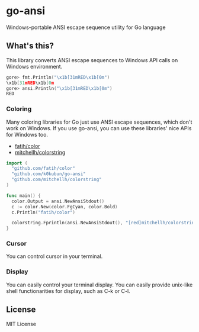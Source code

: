 # go-ansi

Windows-portable ANSI escape sequence utility for Go language

## What's this?

This library converts ANSI escape sequences to Windows API calls on Windows environment.

```go
gore> fmt.Println("\x1b[31mRED\x1b[0m")
\x1b[31mRED\x1b[0m
gore> ansi.Println("\x1b[31mRED\x1b[0m")
RED
```

### Coloring

Many coloring libraries for Go just use ANSI escape sequences, which don't work on Windows.
If you use go-ansi, you can use these libraries' nice APIs for Windows too.

- [fatih/color](https://github.com/fatih/color)
- [mitchellh/colorstring](https://github.com/mitchellh/colorstring)

```go
import (
  "github.com/fatih/color"
  "github.com/k0kubun/go-ansi"
  "github.com/mitchellh/colorstring"
)

func main() {
  color.Output = ansi.NewAnsiStdout()
  c := color.New(color.FgCyan, color.Bold)
  c.Println("fatih/color")

  colorstring.Fprintln(ansi.NewAnsiStdout(), "[red]mitchellh/colorstring")
}
```

### Cursor

You can control cursor in your terminal.

### Display

You can easily control your terminal display. You can easily provide unix-like
shell functionarities for display, such as C-k or C-l.

## License

MIT License
